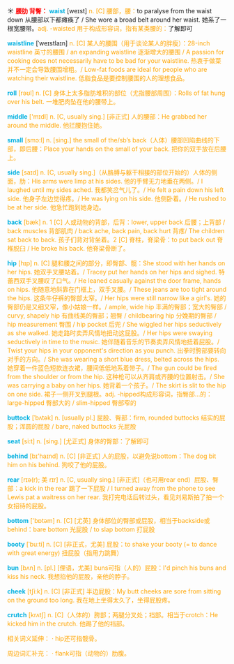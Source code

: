 ☀ <font color="red">**腰肋 背臀：**</font>
<font color="sky blue">**waist**</font> [weɪst] 
<font color="orange">n. [C] 腰部，腰：</font>to paralyse from the waist down 从腰部以下都瘫痪了 / She wore a broad belt around her waist. 她系了一根宽腰带。<font color="orange">adj. -waisted 用于构成形容词，指有某类腰的：</font>了解即可
           
<font color="sky blue">**waistline**</font> [ˈweɪstlaɪn]
<font color="orange">n. [C] 某人的腰围（用于谈论某人的胖瘦）：28-inch waistline 英寸的腰围 / an expanding waistline 逐渐增大的腰围 / A passion for cooking does not necessarily have to be bad for your waistline. 热衷于做菜并不一定会导致腰围增粗。/ Low-fat foods are ideal for people who are watching their waistline. 低脂食品是要控制腰围的人的理想食品。

<font color="sky blue">**roll**</font> [rəʊl] 
<font color="orange">n. [C] 身体上太多脂肪堆积的部位（尤指腰部周围）：</font>Rolls of fat hung over his belt. 一堆肥肉坠在他的腰带上。

<font color="sky blue">**middle**</font> ['mɪdl] 
<font color="orange">n. [C, usually sing.] [非正式] 人的腰部：</font>He grabbed her around the middle. 他拦腰抱住她。

<font color="sky blue">**small**</font> [smɔ:l] 
<font color="orange">n. [sing.] the small of the/sb’s back（人体）腰部凹陷曲线的下部，即后腰：</font>Place your hands on the small of your back. 把你的双手放在后腰上。

<font color="sky blue">**side**</font> [saɪd] 
<font color="orange">n. [C, usually sing.]（从胳膊与躯干相接的部位开始的）人体的侧面，肋：</font>His arms were limp at his sides. 他的手臂无力地垂在两侧。/ I laughed until my sides ached. 我都笑岔气儿了。/ He felt a pain down his left side. 他身子左边觉得疼。/ He was lying on his side. 他侧卧着。/ He rushed to be at her side. 他急忙跑到她身边。

<font color="sky blue">**back**</font> [bæk] 
<font color="orange">n. 1 [C] 人或动物的背部，后背：</font>lower, upper back 后腰；上背部 / back muscles 背部肌肉 / back ache, back pain, back hurt 背疼/ The children sat back to back. 孩子们背对背坐着。<font color="orange">2 [C] 脊柱，脊梁骨：</font>to put back out 脊椎脱臼 / He broke his back. 他脊梁骨断了。
           
<font color="sky blue">**hip**</font> [hɪp]
<font color="orange">n. [C] 腿和腰之间的部分，即臀部、髋：</font>She stood with her hands on her hips. 她双手叉腰站着。/ Tracey put her hands on her hips and sighed. 特蕾西双手叉腰叹了口气。/ He leaned casually against the door frame, hands on hips. 他随意地斜靠在门框上，双手叉腰。/ These jeans are too tight around the hips. 这条牛仔裤的臀部太窄。/ Her hips were still narrow like a girl's. 她的臀部仍是又细又窄，像小姑娘一样。/ ample, wide hip 丰满的臀部；宽大的臀部 / curvy, shapely hip 有曲线美的臀部；翘臀 / childbearing hip 分娩期的臀部 / hip measurement 臀围 / hip pocket 后兜 / She wiggled her hips seductively as she walked. 她走路时卖弄风情地扭动这屁股。/ Her hips were swaying seductively in time to the music. 她伴随着音乐的节奏卖弄风情地扭着屁股。/ Twist your hips in your opponent's direction as you punch. 出拳时胯部要转向对手的方向。/ She was wearing a short blue dress, belted across the hips. 她穿着一件蓝色短款连衣裙，腰间低低地系着带子。/ The gun could be fired from the shoulder or from the hip. 这种枪可以从齐肩或齐腰的位置射击。/ She was carrying a baby on her hips. 她背着一个孩子。/ The skirt is slit to the hip on one side. 裙子一侧开叉到腿根。<font color="orange">adj. -hipped构成形容词，指臀部…的：</font>large-hipped 臀部大的 / slim-hipped 臀部窄的
           
<font color="sky blue">**buttock**</font> [ˈbʌtək]
<font color="orange">n. [usually pl.] 屁股、臀部：</font>firm, rounded buttocks 结实的屁股；浑圆的屁股 / bare, naked buttocks 光屁股

<font color="sky blue">**seat**</font> [si:t] 
<font color="orange">n. [sing.] [尤正式] 身体的臀部：</font>了解即可

<font color="sky blue">**behind**</font> [bɪ'haɪnd] 
<font color="orange">n. [C] [非正式] 人的屁股，以避免说bottom：</font>The dog bit him on his behind. 狗咬了他的屁股。

<font color="sky blue">**rear**</font> [rɪə(r); 美 rɪr]
<font color="orange">n. [C, usually sing.] [非正式]（也可用rear end）屁股、臀部：</font>a kick in the rear 踢了一下屁股 / I turned away from the phone to see Lewis pat a waitress on her rear. 我打完电话后转过头，看见刘易斯拍了拍一个女招待的屁股。
 
<font color="sky blue">**bottom**</font> ['bɒtəm] 
<font color="orange">n. [C] [尤英] 身体部位的臀部或屁股，相当于backside或behind：</font>bare bottom 光屁股 / to slap bottom 打屁股
        
<font color="sky blue">**booty**</font> [ˈbu:ti]
<font color="orange">n. [C] [非正式，尤美] 屁股：</font>to shake your booty (= to dance with great energy) 扭屁股（指用力跳舞）
           
<font color="sky blue">**bun**</font> [bʌn]
<font color="orange">n. [pl.] [俚语，尤美] buns可指（人的）屁股：</font>I'd pinch his buns and kiss his neck. 我想掐他的屁股，亲他的脖子。

<font color="sky blue">**cheek**</font> [tʃi:k] 
<font color="orange">n. [C] [非正式] 半边屁股：</font>My butt cheeks are sore from sitting on the ground too long. 我在地上坐得太久了，坐得屁股疼。
           
<font color="sky blue">**crutch**</font> [krʌtʃ]
<font color="orange">n. [C]（人体的）胯部；两腿分叉处；裆部。相当于crotch：</font>He kicked him in the crutch. 他踢了他的裆部。
 
相关词义延伸：
· hip还可指髋骨。

周边词汇补充：
· flank可指（动物的）肋腹。

